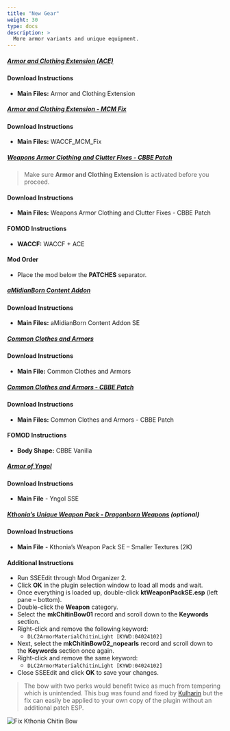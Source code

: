 ```yaml
---
title: "New Gear"
weight: 30
type: docs
description: >
  More armor variants and unique equipment.
---
```


##### [Armor and Clothing Extension (ACE)](https://www.nexusmods.com/skyrimspecialedition/mods/19002?tab=files)

#### Download Instructions

* **Main Files:** Armor and Clothing Extension

##### [Armor and Clothing Extension - MCM Fix](https://www.nexusmods.com/skyrimspecialedition/mods/23471?tab=files)

#### Download Instructions

* **Main Files:** WACCF_MCM_Fix

##### [Weapons Armor Clothing and Clutter Fixes - CBBE Patch](https://www.nexusmods.com/skyrimspecialedition/mods/19176?tab=files)

> Make sure **Armor and Clothing Extension** is activated before you proceed.

#### Download Instructions

* **Main Files:** Weapons Armor Clothing and Clutter Fixes - CBBE Patch

#### FOMOD Instructions

* **WACCF:** WACCF + ACE

#### Mod Order

* Place the mod below the **PATCHES** separator.

##### [aMidianBorn Content Addon](https://www.nexusmods.com/skyrimspecialedition/mods/35390?tab=files)

#### Download Instructions

* **Main Files:** aMidianBorn Content Addon SE
 
##### [Common Clothes and Armors](https://www.nexusmods.com/skyrimspecialedition/mods/21305?tab=files)

#### Download Instructions

* **Main File:** Common Clothes and Armors

##### [Common Clothes and Armors - CBBE Patch](https://www.nexusmods.com/skyrimspecialedition/mods/31750?tab=files)

#### Download Instructions

* **Main Files:** Common Clothes and Armors - CBBE Patch

#### FOMOD Instructions

* **Body Shape:** CBBE Vanilla

##### [Armor of Yngol](https://www.nexusmods.com/skyrimspecialedition/mods/5006?tab=files)

#### Download Instructions

* **Main File** - Yngol SSE

##### [Kthonia’s Unique Weapon Pack - Dragonborn Weapons](https://www.nexusmods.com/skyrimspecialedition/mods/15050?tab=files) (optional)

#### Download Instructions

* **Main File** - Kthonia’s Weapon Pack SE – Smaller Textures (2K)

#### Additional Instructions

* Run SSEEdit through Mod Organizer 2.
* Click **OK** in the plugin selection window to load all mods and wait.
* Once everything is loaded up, double-click **ktWeaponPackSE.esp** (left pane – bottom).
* Double-click the **Weapon** category.
* Select the **mkChitinBow01** record and scroll down to the **Keywords** section.
* Right-click and remove the following keyword:
  * `DLC2ArmorMaterialChitinLight [KYWD:04024102]`
* Next, select the **mkChitinBow02_nopearls** record and scroll down to the **Keywords** section once again.
* Right-click and remove the same keyword:
  * `DLC2ArmorMaterialChitinLight [KYWD:04024102]`
* Close SSEEdit and click **OK** to save your changes.

> The bow with two perks would benefit twice as much from tempering which is unintended. This bug was found and fixed by [Kulharin](https://www.nexusmods.com/skyrimspecialedition/mods/29298) but the fix can easily be applied to your own copy of the plugin without an additional patch ESP.

![Fix Kthonia Chitin Bow](/Pictures/mod_installation/fix_kthonia_chitin_bow.png)